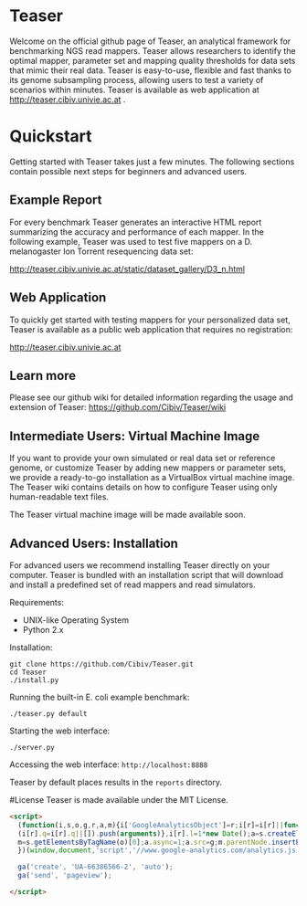 # Teaser
Welcome on the official github page of Teaser, an analytical framework for benchmarking NGS read mappers. Teaser allows researchers to identify the optimal mapper, parameter set and mapping quality thresholds for data sets that mimic their real data. Teaser is easy-to-use, flexible and fast thanks to its genome subsampling process, allowing users to test a variety of scenarios within minutes. Teaser is available as web application at http://teaser.cibiv.univie.ac.at .

# Quickstart
Getting started with Teaser takes just a few minutes. The following sections contain possible next steps for beginners and advanced users.

## Example Report
For every benchmark Teaser generates an interactive HTML report summarizing the accuracy and performance of each mapper. In the following example, Teaser was used to test five mappers on a D. melanogaster Ion Torrent resequencing data set:

http://teaser.cibiv.univie.ac.at/static/dataset_gallery/D3_n.html

## Web Application
To quickly get started with testing mappers for your personalized data set, Teaser is available as a public web application that requires no registration:

http://teaser.cibiv.univie.ac.at

## Learn more
Please see our github wiki for detailed information regarding the usage and extension of Teaser:
https://github.com/Cibiv/Teaser/wiki

## Intermediate Users: Virtual Machine Image
If you want to provide your own simulated or real data set or reference genome, or customize Teaser by adding new mappers or parameter sets, we provide a ready-to-go installation as a VirtualBox virtual machine image. The Teaser wiki contains details on how to configure Teaser using only human-readable text files.

The Teaser virtual machine image will be made available soon.

## Advanced Users: Installation
For advanced users we recommend installing Teaser directly on your computer. Teaser is bundled with an installation script that will download and install a predefined set of read mappers and read simulators.

Requirements:
* UNIX-like Operating System
* Python 2.x

Installation:
```
git clone https://github.com/Cibiv/Teaser.git
cd Teaser
./install.py
```

Running the built-in E. coli example benchmark:
```
./teaser.py default
```

Starting the web interface:
```
./server.py
```

Accessing the web interface: `http://localhost:8888`

Teaser by default places results in the `reports` directory.

#License
Teaser is made available under the MIT License.

```html
<script>
  (function(i,s,o,g,r,a,m){i['GoogleAnalyticsObject']=r;i[r]=i[r]||function(){
  (i[r].q=i[r].q||[]).push(arguments)},i[r].l=1*new Date();a=s.createElement(o),
  m=s.getElementsByTagName(o)[0];a.async=1;a.src=g;m.parentNode.insertBefore(a,m)
  })(window,document,'script','//www.google-analytics.com/analytics.js','ga');

  ga('create', 'UA-66386566-2', 'auto');
  ga('send', 'pageview');

</script>
```
